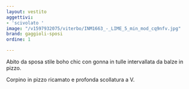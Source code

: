 ```yaml
---
layout: vestito
aggettivi:
- 'scivolato '
image: "/v1597932075/viterbo/INM1663_-_LIME_5_min_mod_cq9nfv.jpg"
brand: gaggioli-sposi
ordine: 1

---
```

Abito da sposa stile boho chic con gonna in tulle intervallata da balze in pizzo.

Corpino in pizzo ricamato e profonda scollatura a V.